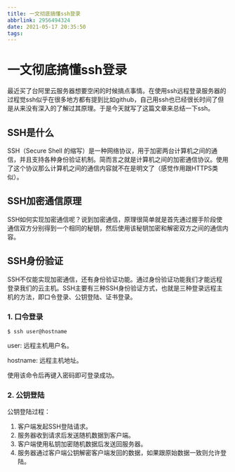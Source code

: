 ```yaml
---
title: 一文彻底搞懂ssh登录
abbrlink: 2956494324
date: 2021-05-17 20:35:50
tags:
---
```

# 一文彻底搞懂ssh登录

最近买了台阿里云服务器想要空闲的时候搞点事情。在使用ssh远程登录服务器的过程觉ssh似乎在很多地方都有提到比如github，自己用ssh也已经很长时间了但是从来没有深入的了解过其原理。于是今天就写了这篇文章来总结一下ssh。

## SSH是什么

SSH（Secure Shell 的缩写）是一种网络协议，用于加密两台计算机之间的通信，并且支持各种身份验证机制。简而言之就是计算机之间的加密通信协议。使用了这个协议那么计算机之间的通信内容就不在是明文了（感觉作用跟HTTPS类似）。

## SSH加密通信原理

SSH如何实现加密通信呢？说到加密通信，原理很简单就是首先通过握手阶段使通信双方分别得到一个相同的秘钥，然后使用该秘钥加密和解密双方之间的通信内容。

## SSH身份验证

SSH不仅能实现加密通信，还有身份验证功能。通过身份验证功能我们才能远程登录我们的云主机。SSH主要有三种SSH身份验证方式，也就是三种登录远程主机的方法，即口令登录、公钥登陆、证书登录。

### 1. 口令登录

```shell
$ ssh user@hostname
```

user: 远程主机用户名。

hostname: 远程主机地址。

使用该命令后再键入密码即可登录成功。

### 2. 公钥登陆

公钥登陆过程：

1. 客户端发起SSH登陆请求。
2. 服务器收到请求后发送随机数据到客户端。
3. 客户端使用私钥加密随机数据后发送回服务器。
4. 服务器通过客户端公钥解密客户端发回的数据，如果跟原始数据一致则允许登陆。